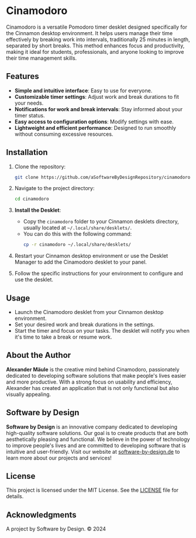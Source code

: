 # Cinamodoro

Cinamodoro is a versatile Pomodoro timer desklet designed specifically for the Cinnamon desktop environment. It helps users manage their time effectively by breaking work into intervals, traditionally 25 minutes in length, separated by short breaks. This method enhances focus and productivity, making it ideal for students, professionals, and anyone looking to improve their time management skills.

## Features

- **Simple and intuitive interface**: Easy to use for everyone.
- **Customizable timer settings**: Adjust work and break durations to fit your needs.
- **Notifications for work and break intervals**: Stay informed about your timer status.
- **Easy access to configuration options**: Modify settings with ease.
- **Lightweight and efficient performance**: Designed to run smoothly without consuming excessive resources.

## Installation

1. Clone the repository:
   ```bash
   git clone https://github.com/aSoftwareByDesignRepository/cinamodoro.git
   ```

2. Navigate to the project directory:
   ```bash
   cd cinamodoro
   ```

3. **Install the Desklet**:
   - Copy the `cinamodoro` folder to your Cinnamon desklets directory, usually located at `~/.local/share/desklets/`.
   - You can do this with the following command:
     ```bash
     cp -r cinamodoro ~/.local/share/desklets/
     ```

4. Restart your Cinnamon desktop environment or use the Desklet Manager to add the Cinamodoro desklet to your panel.

5. Follow the specific instructions for your environment to configure and use the desklet.

## Usage

- Launch the Cinamodoro desklet from your Cinnamon desktop environment.
- Set your desired work and break durations in the settings.
- Start the timer and focus on your tasks. The desklet will notify you when it's time to take a break or resume work.

## About the Author

**Alexander Mäule** is the creative mind behind Cinamodoro, passionately dedicated to developing software solutions that make people's lives easier and more productive. With a strong focus on usability and efficiency, Alexander has created an application that is not only functional but also visually appealing.

## Software by Design

**Software by Design** is an innovative company dedicated to developing high-quality software solutions. Our goal is to create products that are both aesthetically pleasing and functional. We believe in the power of technology to improve people's lives and are committed to developing software that is intuitive and user-friendly. Visit our website at [software-by-design.de](https://software-by-design.de) to learn more about our projects and services!

## License

This project is licensed under the MIT License. See the [LICENSE](LICENSE) file for details.

## Acknowledgments

A project by Software by Design. &copy; 2024
